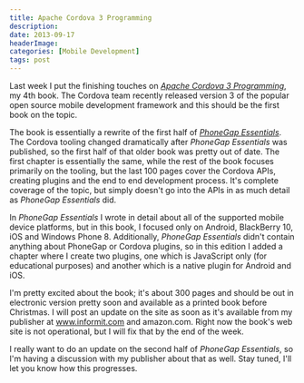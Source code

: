 ```yaml
---
title: Apache Cordova 3 Programming
description: 
date: 2013-09-17
headerImage: 
categories: [Mobile Development]
tags: post
---
```


Last week I put the finishing touches on [_Apache Cordova 3 Programming_](https://www.cordovaprogramming.com), my 4th book. The Cordova team recently released version 3 of the popular open source mobile development framework and this should be the first book on the topic.

The book is essentially a rewrite of the first half of [_PhoneGap Essentials_](https://www.phonegapessentials.com). The Cordova tooling changed dramatically after _PhoneGap Essentials_ was published, so the first half of that older book was pretty out of date. The first chapter is essentially the same, while the rest of the book focuses primarily on the tooling, but the last 100 pages cover the Cordova APIs, creating plugins and the end to end development process. It's complete coverage of the topic, but simply doesn't go into the APIs in as much detail as _PhoneGap Essentials_ did.

In _PhoneGap Essentials_ I wrote in detail about all of the supported mobile device platforms, but in this book, I focused only on Android, BlackBerry 10, iOS and Windows Phone 8. Additionally, _PhoneGap Essentials_ didn't contain anything about PhoneGap or Cordova plugins, so in this edition I added a chapter where I create two plugins, one which is JavaScript only (for educational purposes) and another which is a native plugin for Android and iOS.

I'm pretty excited about the book; it's about 300 pages and should be out in electronic version pretty soon and available as a printed book before Christmas. I will post an update on the site as soon as it's available from my publisher at www.informit.com and amazon.com. Right now the book's web site is not operational, but I will fix that by the end of the week.

I really want to do an update on the second half of _PhoneGap Essentials_, so I'm having a discussion with my publisher about that as well. Stay tuned, I'll let you know how this progresses.